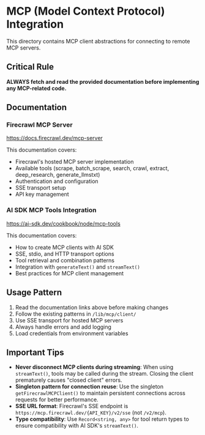 # MCP (Model Context Protocol) Integration

This directory contains MCP client abstractions for connecting to remote MCP servers.

## Critical Rule

**ALWAYS fetch and read the provided documentation before implementing any MCP-related code.**

## Documentation

### Firecrawl MCP Server
https://docs.firecrawl.dev/mcp-server

This documentation covers:
- Firecrawl's hosted MCP server implementation
- Available tools (scrape, batch_scrape, search, crawl, extract, deep_research, generate_llmstxt)
- Authentication and configuration
- SSE transport setup
- API key management

### AI SDK MCP Tools Integration
https://ai-sdk.dev/cookbook/node/mcp-tools

This documentation covers:
- How to create MCP clients with AI SDK
- SSE, stdio, and HTTP transport options
- Tool retrieval and combination patterns
- Integration with `generateText()` and `streamText()`
- Best practices for MCP client management

## Usage Pattern

1. Read the documentation links above before making changes
2. Follow the existing patterns in `/lib/mcp/client/`
3. Use SSE transport for hosted MCP servers
4. Always handle errors and add logging
5. Load credentials from environment variables

## Important Tips

- **Never disconnect MCP clients during streaming**: When using `streamText()`, tools may be called during the stream. Closing the client prematurely causes "closed client" errors.
- **Singleton pattern for connection reuse**: Use the singleton `getFirecrawlMCPClient()` to maintain persistent connections across requests for better performance.
- **SSE URL format**: Firecrawl's SSE endpoint is `https://mcp.firecrawl.dev/{API_KEY}/v2/sse` (not `/v2/mcp`).
- **Type compatibility**: Use `Record<string, any>` for tool return types to ensure compatibility with AI SDK's `streamText()`.
